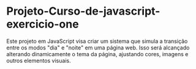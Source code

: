 # Projeto-Curso-de-javascript-exercicio-one
Este projeto em JavaScript visa criar um sistema que simula a transição entre os modos "dia" e "noite" em uma página web. Isso será alcançado alterando dinamicamente o tema da página, ajustando cores, imagens e outros elementos visuais.
